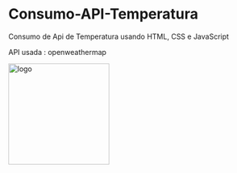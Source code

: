 # Consumo-API-Temperatura
Consumo de Api de Temperatura usando HTML, CSS e JavaScript

API usada : openweathermap

<img src="" alt="logo" height="200"/>

